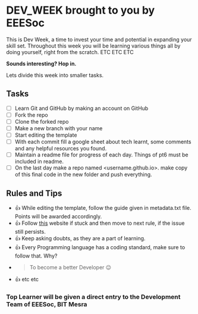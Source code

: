 # DEV_WEEK brought to you by EEESoc

This is Dev Week, a time to invest your time and potential in expanding your skill set. Throughout this week you will be learning various things all by doing yourself, right from the scratch. ETC ETC ETC

**Sounds interesting? Hop in.**

Lets divide this week into smaller tasks.

## Tasks
- [ ] Learn Git and GitHub by making an account on GitHub
- [ ] Fork the repo <Repo link>
- [ ] Clone the forked repo
- [ ] Make a new branch with your name
- [ ] Start editing the template
- [ ] With each commit fill a google sheet about tech learnt, some comments and any helpful resources you found.
- [ ] Maintain a readme file for progress of each day<readme file format will be provided>. Things of pt6 must be included in readme.
- [ ] On the last day make a repo named <username.github.io>. make copy of this final code in the new folder and push everything.

## Rules and Tips
- :+1: While editing the template, follow the guide given in metadata.txt file. Points will be awarded accordingly.
- :+1: Follow [this](https://codinginflow.com/google-programming-questions) website if stuck and then move to next rule, if the issue still persists.
- :+1: Keep asking doubts, as they are a part of learning.
- :+1: Every Programming language has a coding standard, make sure to follow that. Why? 
-  > To become a better Developer :wink:
- :+1: etc etc

### Top Learner will be given a direct entry to the Development Team of EEESoc, BIT Mesra


